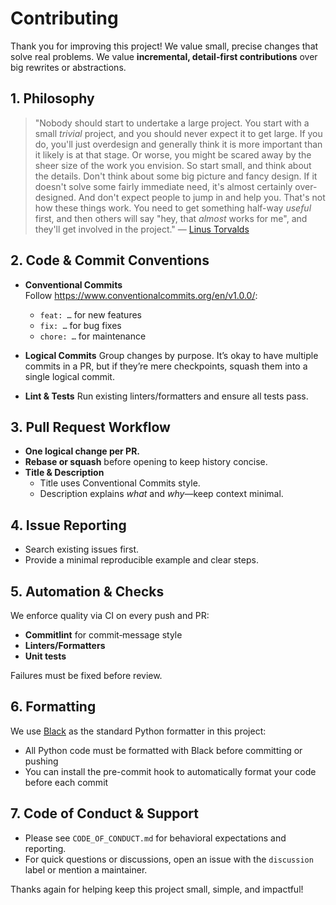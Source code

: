 # Contributing

Thank you for improving this project! We value small, precise changes that solve real problems.
We value **incremental, detail‑first contributions** over big rewrites or abstractions.

## 1. Philosophy

> "Nobody should start to undertake a large project. You start with a small _trivial_ project, and you should never expect it to get large. If you do, you'll just overdesign and generally think it is more important than it likely is at that stage. Or worse, you might be scared away by the sheer size of the work you envision. So start small, and think about the details. Don't think about some big picture and fancy design. If it doesn't solve some fairly immediate need, it's almost certainly over-designed. And don't expect people to jump in and help you. That's not how these things work. You need to get something half-way _useful_ first, and then others will say "hey, that _almost_ works for me", and they'll get involved in the project." — [Linus Torvalds](https://web.archive.org/web/20050404020308/http://www.linuxtimes.net/modules.php?name=News&file=article&sid=145)

## 2. Code & Commit Conventions

- **Conventional Commits**
  Follow <https://www.conventionalcommits.org/en/v1.0.0/>:
  - `feat: …` for new features
  - `fix: …` for bug fixes
  - `chore: …` for maintenance

- **Logical Commits**
  Group changes by purpose. It’s okay to have multiple commits in a PR, but if they’re mere checkpoints, squash them into a single logical commit.

- **Lint & Tests**
  Run existing linters/formatters and ensure all tests pass.

## 3. Pull Request Workflow

- **One logical change per PR.**
- **Rebase or squash** before opening to keep history concise.
- **Title & Description**
  - Title uses Conventional Commits style.
  - Description explains _what_ and _why_—keep context minimal.

## 4. Issue Reporting

- Search existing issues first.
- Provide a minimal reproducible example and clear steps.

## 5. Automation & Checks

We enforce quality via CI on every push and PR:

- **Commitlint** for commit‑message style
- **Linters/Formatters**
- **Unit tests**

Failures must be fixed before review.

## 6. Formatting

We use [Black](https://black.readthedocs.io/) as the standard Python formatter in this project:

- All Python code must be formatted with Black before committing or pushing
- You can install the pre-commit hook to automatically format your code before each commit

## 7. Code of Conduct & Support

- Please see `CODE_OF_CONDUCT.md` for behavioral expectations and reporting.
- For quick questions or discussions, open an issue with the `discussion` label or mention a maintainer.

Thanks again for helping keep this project small, simple, and impactful!

